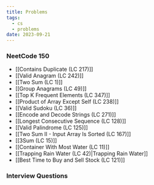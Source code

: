 ```yaml
---
title: Problems
tags:
  - cs
  - problems
date: 2023-09-21
---
```

### NeetCode 150
- [[Contains Duplicate (LC 217)]]
- [[Valid Anagram (LC 242)]]
- [[Two Sum (LC 1)]]
- [[Group Anagrams (LC 49)]]
- [[Top K Frequent Elements (LC 347)]]
- [[Product of Array Except Self (LC 238)]]
- [[Valid Sudoku (LC 36)]]
- [[Encode and Decode Strings (LC 271)]]
- [[Longest Consecutive Sequence (LC 128)]]
- [[Valid Palindrome (LC 125)]]
- [[Two Sum II - Input Array Is Sorted (LC 167)]]
- [[3Sum (LC 15)]]
- [[Container With Most Water (LC 11)]]
- [[Trapping Rain Water (LC 42)|Trapping Rain Water]]
- [[Best Time to Buy and Sell Stock (LC 121)]]

### Interview Questions
